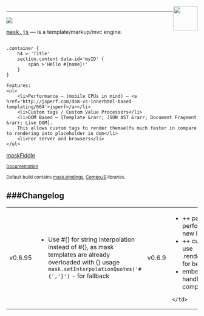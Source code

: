 <img src='http://libjs.it/images/mask.png' style='float:right' height="64"/>
<hr/>
<a href='http://travis-ci.org/tenbits/MaskJS'><img src='https://secure.travis-ci.org/tenbits/MaskJS.png'/></a>

<p>
	<tt><a href='http://libjs.it/#/mask' target='_blank'>mask.js</a></tt> — is a template/markup/mvc engine.

<div><pre><code>
.container {
	h4 > 'Title'
	section.content data-id='myID' {
		span >'Hello #{name}!'
	}
}
</code></pre></div>

	Features:
	<ul>
		<li>Performance — (mobile CPUs in mind) — <a href='http://jsperf.com/dom-vs-innerhtml-based-templating/604'>jsperf</a></li>
		<li>Custom tags / Custom Value Processors</li>
		<li>DOM Based — [Template &rarr; JSON AST &rarr; Document Fragment &rarr; Live DOM].
		This allows custom tags to render themselfs much faster in compare to rendering into placeholder in dom</li>
		<li>For server and browsers</li>
	</ul>
</p>

<p>
	<a href='http://libjs.it/mask-try'>maskFiddle</a>
</p>

<p>
	<small><a href='http://libjs.it/#/mask'>Documentation</a></small>
</p>
<p>

<small>
	Default build contains <a href='https://github.com/tenbits/mask-binding'>mask.bindings</a>,
	<a href='https://github.com/tenbits/CompoJS'>CompoJS</a> libraries.
</small>
</p>

###Changelog
------------
<table>
<tr>
	<td>v0.6.95</td>
	<td>
		<ul>
			<li>
				Use #[] for string interpolation instead of #{}, as mask templates are already overloaded with {} usage
				<div><code>mask.setInterpolationQuotes('#{','}')</code> - for fallback</div>
			</li>
		</ul>
	</td>
	<td>v0.6.9</td>
	<td>
		<ul>
			<li>++ parser: performance / preserve new lines</li>
			<li>++ custom handlers: use .renderStart/.renderEnd for better performance</li>
			<li>embed bindings / % handler [if,else,each]/ compo / jmask libraries</li>
		</ul>

	</td>
</tr>
</table>
